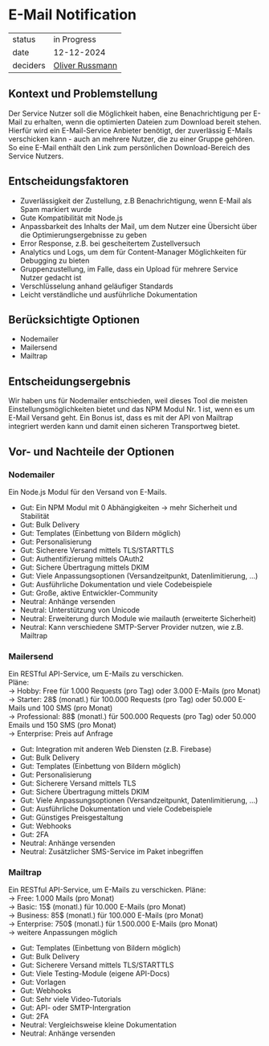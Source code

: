 # E-Mail Notification

|          |                                                            |
| -------- | ---------------------------------------------------------- |
| status   | in Progress                                                |
| date     | 12-12-2024                                                 |
| deciders | [Oliver Russmann](https://github.com/orussmann) |

## Kontext und Problemstellung
Der Service Nutzer soll die Möglichkeit haben, eine Benachrichtigung per E-Mail zu erhalten, wenn die optimierten Dateien zum Download bereit stehen.
Hierfür wird ein E-Mail-Service Anbieter benötigt, der zuverlässig E-Mails verschicken kann - auch an mehrere Nutzer, die zu einer Gruppe gehören.
So eine E-Mail enthält den Link zum persönlichen Download-Bereich des Service Nutzers. 

## Entscheidungsfaktoren
- Zuverlässigkeit der Zustellung, z.B Benachrichtigung, wenn E-Mail als Spam markiert wurde
- Gute Kompatibilität mit Node.js
- Anpassbarkeit des Inhalts der Mail, um dem Nutzer eine Übersicht über die Optimierungsergebnisse zu geben 
- Error Response, z.B. bei gescheitertem Zustellversuch
- Analytics und Logs, um dem für Content-Manager Möglichkeiten für Debugging zu bieten
- Gruppenzustellung, im Falle, dass ein Upload für mehrere Service Nutzer gedacht ist
- Verschlüsselung anhand geläufiger Standards
- Leicht verständliche und ausführliche Dokumentation
  
## Berücksichtigte Optionen
- Nodemailer
- Mailersend
- Mailtrap

## Entscheidungsergebnis
Wir haben uns für Nodemailer entschieden, weil dieses Tool die meisten Einstellungsmöglichkeiten bietet und das NPM Modul Nr. 1 ist, wenn es um E-Mail Versand geht.
Ein Bonus ist, dass es mit der API von Mailtrap integriert werden kann und damit einen sicheren Transportweg bietet.

## Vor- und Nachteile der Optionen

### Nodemailer
Ein Node.js Modul für den Versand von E-Mails. 

- Gut: Ein NPM Modul mit 0 Abhängigkeiten -> mehr Sicherheit und Stabilität
- Gut: Bulk Delivery
- Gut: Templates (Einbettung von Bildern möglich)
- Gut: Personalisierung
- Gut: Sicherere Versand mittels TLS/STARTTLS
- Gut: Authentifizierung mittels OAuth2
- Gut: Sichere Übertragung mittels DKIM
- Gut: Viele Anpassungsoptionen (Versandzeitpunkt, Datenlimitierung, ...)
- Gut: Ausführliche Dokumentation und viele Codebeispiele
- Gut: Große, aktive Entwickler-Community
- Neutral: Anhänge versenden
- Neutral: Unterstützung von Unicode
- Neutral: Erweiterung durch Module wie mailauth (erweiterte Sicherheit)
- Neutral: Kann verschiedene SMTP-Server Provider nutzen, wie z.B. Mailtrap

### Mailersend
Ein RESTful API-Service, um E-Mails zu verschicken.<br>
Pläne: <br>
-> Hobby: Free für 1.000 Requests (pro Tag) oder 3.000 E-Mails (pro Monat)<br>
-> Starter: 28$ (monatl.) für 100.000 Requests (pro Tag) oder 50.000 E-Mails und 100 SMS (pro Monat)<br>
-> Professional: 88$ (monatl.) für 500.000 Requests (pro Tag) oder 50.000 Emails und 150 SMS (pro Monat)<br>
-> Enterprise: Preis auf Anfrage<br>

- Gut: Integration mit anderen Web Diensten (z.B. Firebase)
- Gut: Bulk Delivery
- Gut: Templates (Einbettung von Bildern möglich)
- Gut: Personalisierung
- Gut: Sicherere Versand mittels TLS
- Gut: Sichere Übertragung mittels DKIM
- Gut: Viele Anpassungsoptionen (Versandzeitpunkt, Datenlimitierung, ...)
- Gut: Ausführliche Dokumentation und viele Codebeispiele
- Gut: Günstiges Preisgestaltung
- Gut: Webhooks
- Gut: 2FA
- Neutral: Anhänge versenden
- Neutral: Zusätzlicher SMS-Service im Paket inbegriffen

### Mailtrap
Ein RESTful API-Service, um E-Mails zu verschicken.
Pläne: <br>
-> Free: 1.000 Mails (pro Monat)<br>
-> Basic: 15$ (monatl.) für 10.000 E-Mails (pro Monat)<br>
-> Business: 85$ (monatl.) für 100.000 E-Mails (pro Monat)<br>
-> Enterprise: 750$ (monatl.) für 1.500.000 E-Mails (pro Monat)<br>
-> weitere Anpassungen möglich

- Gut: Templates (Einbettung von Bildern möglich)
- Gut: Bulk Delivery
- Gut: Sicherere Versand mittels TLS/STARTTLS
- Gut: Viele Testing-Module (eigene API-Docs)
- Gut: Vorlagen
- Gut: Webhooks
- Gut: Sehr viele Video-Tutorials
- Gut: API- oder SMTP-Intergration
- Gut: 2FA
- Neutral: Vergleichsweise kleine Dokumentation
- Neutral: Anhänge versenden
